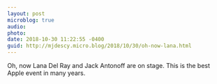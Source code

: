 ```yaml
---
layout: post
microblog: true
audio: 
photo: 
date: 2018-10-30 11:22:55 -0400
guid: http://mjdescy.micro.blog/2018/10/30/oh-now-lana.html
---
```

Oh, now Lana Del Ray and Jack Antonoff are on stage. This is the best Apple event in many years. 
